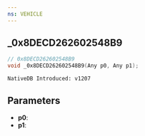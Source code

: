 ```yaml
---
ns: VEHICLE
---
```

## _0x8DECD262602548B9

```c
// 0x8DECD262602548B9
void _0x8DECD262602548B9(Any p0, Any p1);
```

```
NativeDB Introduced: v1207
```

## Parameters
* **p0**:
* **p1**:
